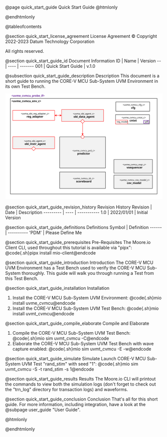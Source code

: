 @page quick_start_guide Quick Start Guide
@htmlonly
<div class="autonumbering">
@endhtmlonly



@tableofcontents



@section quick_start_license_agreement License Agreement
© Copyright 2022-2023 Datum Technology Corporation

All rights reserved.



@section quick_start_guide_id Document Information
ID | Name | Version
-- | ---- | -------
001 | Quick Start Guide | v.1.0


@subsection quick_start_guide_description Description
This document is a short guide to running the CORE-V MCU Sub-System UVM Environment in its own Test Bench.

![uvme_cvmcu_env_c Block Diagram](env_block_diagram.svg)



@section quick_start_guide_revision_history Revision History
Revision  | Date | Description
--------- | ---- | -----------
1.0 | 2022/01/01 | Initial Version



@section quick_start_guide_definitions Definitions
Symbol | Definition
------ | ----------
 'PDM' | Please Define Me



@section quick_start_guide_prerequisites Pre-Requisites
The Moore.io Client CLI, used throughout this tutorial is available via "pipx":
@code{.sh}pipx install mio-client@endcode



@section quick_start_guide_introduction Introduction
The CORE-V MCU UVM Environment has a Test Bench used to verify the CORE-V MCU Sub-System thoroughly.
This guide will walk you through running a Test from this Test Bench.



@section quick_start_guide_installation Installation
1. Install the CORE-V MCU Sub-System UVM Environment: @code{.sh}mio install uvme_cvmcu@endcode
2. Install the CORE-V MCU Sub-System UVM Test Bench: @code{.sh}mio install uvmt_cvmcu@endcode


@section quick_start_guide_compile_elaborate Compile and Elaborate
1. Compile the CORE-V MCU Sub-System UVM Test Bench: @code{.sh}mio sim uvmt_cvmcu -C@endcode
2. Elaborate the CORE-V MCU Sub-System UVM Test Bench with wave capture enabled: @code{.sh}mio sim uvmt_cvmcu -E -w@endcode


@section quick_start_guide_simulate Simulate
Launch CORE-V MCU Sub-System UVM Test "rand_stim" with seed "1":
@code{.sh}mio sim uvmt_cvmcu -S -t rand_stim -s 1@endcode



@section quick_start_guide_results Results
The Moore.io CLI will printout the commands to view both the simulation logs (don't forget to check out the "trn_log"
directory for transaction logs) and waveforms.



@section quick_start_guide_conclusion Conclusion
That's all for this short guide.  For more information, including integration, have a look at the @subpage user_guide "User Guide".



@htmlonly
</div>
@endhtmlonly